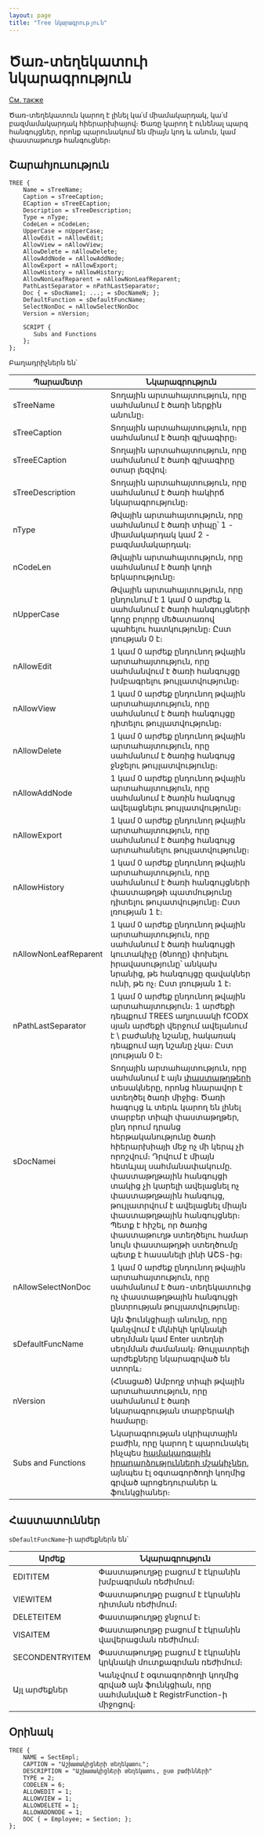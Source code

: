 ```yaml
---
layout: page
title: "Tree նկարագրություն"
---
```


# Ծառ-տեղեկատուի նկարագրություն

[См. также](../Defs.html)

Ծառ-տեղեկատուն կարող է լինել կա՛մ միամակարդակ, կա՛մ բազմամակարդակ հիերարխիայով։ Ծառը կարող է ունենալ պարզ հանգույցներ, որոնք պարունակում են միայն կոդ և անուն, կամ փաստաթուղթ հանգուցներ։

## Շարահյուսություն

``` as4x
TREE { 
    Name = sTreeName;
    Caption = sTreeCaption;
    ECaption = sTreeECaption;
    Description = sTreeDescription;
    Type = nType;
    CodeLen = nCodeLen;
    UpperCase = nUpperCase;
    AllowEdit = nAllowEdit;
    AllowView = nAllowView;
    AllowDelete = nAllowDelete;
    AllowAddNode = nAllowAddNode;
    AllowExport = nAllowExport;
    AllowHistory = nAllowHistory;
    AllowNonLeafReparent = nAllowNonLeafReparent;
    PathLastSeparator = nPathLastSeparator;
    Doc { = sDocName1; ...; = sDocNameN; };
    DefaultFunction = sDefaultFuncName;
    SelectNonDoc = nAllowSelectNonDoc
    Version = nVersion;

    SCRIPT {
       Subs and Functions
    };
}; 
```
Բաղադրիչներն են՝

| Պարամետր | Նկարագրություն |
|--|--|
| sTreeName | Տողային արտահայտություն, որը սահմանում է ծառի ներքին անունը։ |
| sTreeCaption | Տողային արտահայտություն, որը սահմանում է ծառի գլխագիրը։ |
| sTreeECaption | Տողային արտահայտություն, որը սահմանում է ծառի գլխագիրը օտար լեզվով։ |
| sTreeDescription | Տողային արտահայտություն, որը սահմանում է ծառի հակիրճ նկարագրությունը։ |
| nType | Թվային արտահայտություն, որը սահմանում է ծառի տիպը՝ 1 - միամակարդակ կամ 2 - բազմամակարդակ։ |
| nCodeLen | Թվային արտահայտություն, որը սահմանում է ծառի կոդի երկարությունը։ |
| nUpperCase | Թվային արտահայտություն, որը ընդունում է 1 կամ 0 արժեք և սահմանում է ծառի հանգույցների կոդը բոլորը մեծատառով պահելու հատկությունը։ Ըստ լռության 0 է։ |
| nAllowEdit | 1 կամ 0 արժեք ընդունող թվային արտահայտություն, որը սահմանվում է ծառի հանգույցը խմբագրելու թույլատվությունը։ |
| nAllowView | 1 կամ 0 արժեք ընդունող թվային արտահայտություն, որը սահմանում է ծառի հանգույցը դիտելու թույլատվությունը։ |
| nAllowDelete | 1 կամ 0 արժեք ընդունող թվային արտահայտություն, որը սահմանում է ծառից հանգույց ջնջելու թույլատվությունը։ |
| nAllowAddNode | 1 կամ 0 արժեք ընդունող թվային արտահայտություն, որը սահմանում է ծառին հանգույց ավելացնելու թույլատվությունը։ |
| nAllowExport | 1 կամ 0 արժեք ընդունող թվային արտահայտություն, որը սահմանում է ծառից հանգույց արտահանելու թույլատվությունը։ |
| nAllowHistory | 1 կամ 0 արժեք ընդունող թվային արտահայտություն, որը սահմանում է ծառի հանգույցների փաստաթղթի պատմությունը դիտելու թույատվությունը։ Ըստ լռության 1 է։ |
| nAllowNonLeafReparent | 1 կամ 0 արժեք ընդունող թվային արտահայտություն, որը սահմանում է ծառի հանգույցի կուտակիչը (ծնողը) փոխելու իրավասությունը՝ անկախ նրանից, թե հանգույցը զավակներ ունի, թե ոչ։ Ըստ լռության 1 է։ |
| nPathLastSeparator | 1 կամ 0 արժեք ընդունող թվային արտահայտություն։ 1 արժեքի դեպքում TREES աղյուսակի fCODX սյան արժեքի վերջում ավելանում է \ բաժանիչ նշանը, հակառակ դեպքում այդ նշանը չկա։ Ըստ լռության 0 է։ |
| sDocNamei | Տողային արտահայտություն, որը սահմանում է այն [փաստաթղթերի](doc.html) տեսակները, որոնց հնարավոր է ստեղծել ծառի միջից։ Ծառի հագույց և տերև կարող են լինել տարբեր տիպի փաստաթղթեր, ընդ որում դրանց հերթականությունը ծառի հիերարխիայի մեջ ոչ մի կերպ չի որոշվում։ Դրվում է միայն հետևյալ սահմանափակումը. փաստաթղթային հանգույցի տակից չի կարելի ավելացնել ոչ փաստաթղթային հանգույց, թույլատրվում է ավելացնել միայն փաստաթղթային հանգույցներ։ Պետք է հիշել, որ ծառից փաստաթուղթ ստեղծելու համար նույն փաստաթղթի ստեղծումը պետք է հասանելի լինի ԱՇՏ-ից։ |
| nAllowSelectNonDoc| 1 կամ 0 արժեք ընդունող թվային արտահայտություն, որը սահմանում է ծառ-տեղեկատուից ոչ փաստաթղթային հանգույցի ընտրության թույլատվությունը։ |
| sDefaultFuncName | Այն ֆունկցիայի անունը, որը կանչվում է մկնիկի կրկնակի սեղմման կամ Enter ստեղնի սեղմման ժամանակ։ Թույլատրելի արժեքները նկարագրված են ստորև։ |
| nVersion | (Հնացած) Ամբողջ տիպի թվային արտահատություն, որը սահմանում է ծառի նկարագրության տարբերակի համարը։ |
| Subs and Functions | Նկարագրության սկրիպտային բաժին, որը կարող է պարունակել ինչպես [համակարգային իրադարձությունների մշակիչներ](../scriptstproced.html), այնպես էլ օգտագործողի կողմից գրված պրոցեդուրաներ և ֆունկցիաներ։ |


## Հաստատուններ

`sDefaultFuncName`-ի արժեքներն են՝ 

| Արժեք | Նկարագրություն |
|--|--|
| EDITITEM | Փաստաթուղթը բացում է էկրանին խմբագրման ռեժիմում։ |
| VIEWITEM | Փաստաթուղթը բացում է էկրանին դիտման ռեժիմում։ |
| DELETEITEM | Փաստաթուղթը ջնջում է։ |
| VISAITEM | Փաստաթուղթը բացում է էկրանին վավերացման ռեժիմում։ |
| SECONDENTRYITEM | Փաստաթուղթը բացում է էկրանին կրկնակի մուտքագրման ռեժիմում։ |
| Այլ արժեքներ | Կանչվում է օգտագործողի կողմից գրված այն ֆունկցիան, որը սահմանված է RegistrFunction-ի միջոցով։ |


## Օրինակ

``` as4x
TREE {
    NAME = SectEmpl;
    CAPTION = "Աշխատակիցների տեղեկատու";
    DESCRIPTION = "Աշխատակիցների տեղեկատու, ըստ բաժինների"
    TYPE = 2;
    CODELEN = 6;
    ALLOWEDIT = 1;
    ALLOWVIEW = 1;
    ALLOWDELETE = 1;
    ALLOWADDNODE = 1;
    DOC { = Employee; = Section; };
};
```
